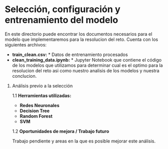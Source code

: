 # Selección, configuración y entrenamiento del modelo

En este directorio puede encontrar los documentos necesarios para el modelo que implementaremos para la resolucion del reto. Cuenta con los siguientes archivos:
* **train_clean.csv:** * Datos de entrenamiento procesados
* **clean_training_data.ipynb:** * Jupyter Notebook que contiene el código de los modelos que utilizamos para determinar cual es el optimo  para la resolucion del reto asi como nuestro analisis de los modelos y nuestra conclucion.

1. Análisis previo a la selección

    1.1 **Herramientas utilizadas:**

   * **Redes Neuronales** 
   * **Decision Tree** 
   * **Random Forest** 
   * **SVM** 
    
    1.2 **Oportunidades de mejora / Trabajo futuro**

    Trabajo pendiente y areas en la que es posible mejorar este análisis.

